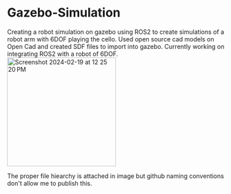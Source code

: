 # Gazebo-Simulation
Creating a robot simulation on gazebo using ROS2 to create simulations of a robot arm with 6DOF playing the cello.
Used open source cad models on Open Cad and created SDF files to import into gazebo. Currently working on integrating ROS2 with
a robot of 6DOF. 
<img width="252" alt="Screenshot 2024-02-19 at 12 25 20 PM" src="https://github.com/saimeda1/Gazebo-Simulation/assets/40012349/e169a8a5-3332-425b-9716-8d0beb5dec64">

The proper file hiearchy is attached in image but github naming conventions don't allow me to publish this. 
